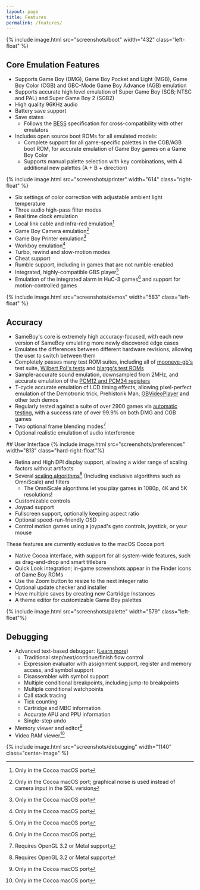 ```yaml
---
layout: page
title: Features
permalink: /features/
---
```


{% include image.html src="screenshots/boot" width="432" class="left-float" %}

## Core Emulation Features

 * Supports Game Boy (DMG), Game Boy Pocket and Light (MGB), Game Boy Color (CGB) and GBC-Mode Game Boy Advance (AGB) emulation
 * Supports accurate high level emulation of Super Game Boy (SGB; NTSC and PAL) and Super Game Boy 2 (SGB2)
 * High quality 96KHz audio
 * Battery save support
 * Save states
   * Follows the [BESS](https://github.com/LIJI32/SameBoy/blob/master/BESS.md) specification for cross-compatibility with other emulators
 * Includes open source boot ROMs for all emulated models:
   * Complete support for all game-specific palettes in the CGB/AGB boot ROM, for accurate emulation of Game Boy games on a Game Boy Color
   * Supports manual palette selection with key combinations, with 4 additional new palettes (A + B + direction)
   
{% include image.html src="screenshots/printer" width="614" class="right-float" %}

 * Six settings of color correction with adjustable ambient light temperature
 * Three audio high-pass filter modes
 * Real time clock emulation
 * Local link cable and infra-red emulation[^2]
 * Game Boy Camera emulation[^1]
 * Game Boy Printer emulation[^2]
 * Workboy emulation[^2]
 * Turbo, rewind and slow-motion modes
 * Cheat support
 * Rumble support, including in games that are not rumble-enabled
 * Integrated, highly-compatible GBS player[^2]
 * Emulation of the integrated alarm in HuC-3 games[^2] and support for motion-controlled games
 
 <div class="clearfix"></div>
 {% include image.html src="screenshots/demos" width="583" class="left-float" %}
 
## <a name="accuracy">Accuracy</a>

 * SameBoy's core is extremely high accuracy-focused, with each new version of SameBoy emulating more newly discovered edge cases
 * Emulates the differences between different hardware revisions, allowing the user to switch between them
 * Completely passes many test ROM suites, including all of [mooneye-gb's](https://github.com/Gekkio/mooneye-test-suite/) test suite, [Wilbert Pol's tests](https://github.com/wilbertpol/mooneye-gb/tree/master/tests/acceptance) and [blargg's test ROMs](http://gbdev.gg8.se/wiki/articles/Test_ROMs#Blargg.27s_tests)
 * Sample-accurate sound emulation, downsampled from 2MHz, and accurate emulation of the [PCM12 and PCM34 registers](https://github.com/LIJI32/GBVisualizer)
 * T-cycle accurate emulation of LCD timing effects, allowing pixel-perfect emulation of the Demotronic trick, Prehistorik Man, [GBVideoPlayer](https://github.com/LIJI32/GBVideoPlayer) and other tech demos
 * Regularly tested against a suite of over 2900 games via [automatic testing](/automation/), with a success rate of over 99.9% on both DMG and CGB games
 * Two optional frame blending modes[^3]
 * Optional realistic emulation of audio interference
 
  
<div class="clearfix"></div>
## User Interface
{% include image.html src="screenshots/preferences" width="813" class="hard-right-float"%}

 * Retina and High DPI display support, allowing a wider range of scaling factors without artifacts
 * Several [scaling algorithms](/scaling/)[^3] (Including exclusive algorithms such as OmniScale) and filters
   * The OmniScale algorithms let you play games in 1080p, 4K and 5K resolutions!
 * Customizable controls
 * Joypad support
 * Fullscreen support, optionally keeping aspect ratio
 * Optional speed-run-friendly OSD
 * Control motion games using a joypad's gyro controls, joystick, or your mouse

These features are currently exclusive to the macOS Cocoa port

 * Native Cocoa interface, with support for all system-wide features, such as drag-and-drop and smart titlebars
 * Quick Look integration; in-game screenshots appear in the Finder icons of Game Boy ROMs
 * Use the Zoom button to resize to the next integer ratio
 * Optional update checker and installer
 * Have multiple saves by creating new Cartridge Instances
 * A theme editor for customizable Game Boy palettes
 
 <div class="clearfix"></div>
 {% include image.html src="screenshots/palette" width="579" class="left-float"%}

## <a name="debugging">Debugging</a>

 
 * Advanced text-based debugger: ([Learn more](/debugger/))
    * Traditional step/next/continue/finish flow control
    * Expression evaluator with assignment support, register and memory access, and symbol support
    * Disassembler with symbol support
    * Multiple conditional breakpoints, including jump-to breakpoints
    * Multiple conditional watchpoints
    * Call stack tracing
    * Tick counting
    * Cartridge and MBC information
    * Accurate APU and PPU information
    * Single-step undo
 * Memory viewer and editor[^2]
 * Video RAM viewer[^2]
 
 <div class="clearfix"></div>
 {% include image.html src="screenshots/debugging" width="1140" class="center-image" %}
 
 [^1]: Only in the Cocoa macOS port; graphical noise is used instead of camera input in the SDL version
 [^2]: Only in the Cocoa macOS port
 [^3]: Requires OpenGL 3.2 or Metal support
<script>images = document.getElementsByTagName("img"); for (i = 0; i < images.length; i++) {images[i].onload = function(){document.body.style.transform="scale(1.0)",setTimeout(function(){document.body.style.transform=""}, 250);};}</script>